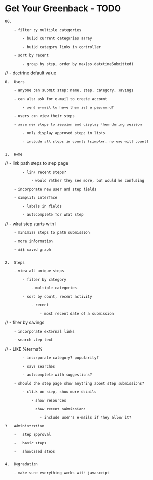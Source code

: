 Get Your Greenback - TODO
=========================

	00.
	
		- filter by multiple categories
		
			- build current categories array
			
			- build category links in controller
		
		- sort by recent
		
			- group by step, order by max(ss.datetimeSubmitted)
		
//		- doctrine default value

	0.	Users
	
		- anyone can submit step: name, step, category, savings
					
		- can also ask for e-mail to create account
		
			- send e-mail to have them set a password?
			
		- users can view their steps
		
		- save new steps to session and display them during session
		
			- only display approved steps in lists
			
			- include all steps in counts (simpler, no one will count)


	1.	Home
	
//		- link path steps to step page

			- link recent steps?
				
				- would rather they see more, but would be confusing
		
		- incorporate new user and step fields
		
		- simplify interface
		
			- labels in fields
			
			- autocomplete for what step
			
//			- what step starts with I
		
		- minimize steps to path submission
		
		- more information
		
		- $$$ saved graph
		
		
	2.	Steps
	
		- view all unique steps
		
			- filter by category
			
				- multiple categories
			
			- sort by count, recent activity
			
				- recent
				
					- most recent date of a submission
					
//			- filter by savings
			
		- incorporate external links
							
		- search step text
		
//				- LIKE %terms%				
			
			- incorporate category? popularity?
			
			- save searches
			
			- autocomplete with suggestions?

		- should the step page show anything about step submissions?
		
			- click on step, show more details
			
				- show resources
				
				- show recent submissions

					- include user's e-mails if they allow it?
			
	3.	Administration
	
		-	step approval
		
		-	basic steps
		
		-	showcased steps
		
		
	4.	Degradation
	
		- make sure everything works with javascript